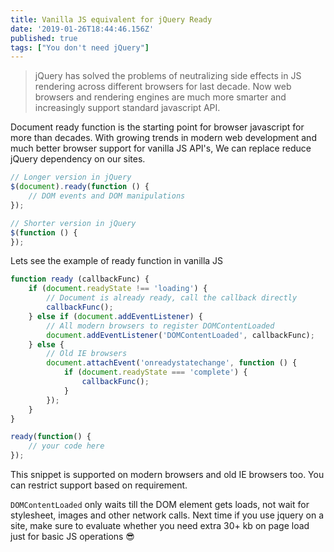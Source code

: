 ```yaml
---
title: Vanilla JS equivalent for jQuery Ready
date: '2019-01-26T18:44:46.156Z'
published: true
tags: ["You don't need jQuery"]
---
```


> jQuery has solved the problems of neutralizing side effects in JS rendering across different browsers for last decade. Now web browsers and rendering engines are much more smarter and increasingly support standard javascript API.

Document ready function is the starting point for browser javascript for more than decades. With growing trends in modern web development and much better browser support for vanilla JS API's, We can replace reduce jQuery dependency on our sites.

```javascript
// Longer version in jQuery
$(document).ready(function () {
    // DOM events and DOM manipulations
});
```

```javascript
// Shorter version in jQuery
$(function () {
});
```

Lets see the example of ready function in vanilla JS

```javascript
function ready (callbackFunc) {
    if (document.readyState !== 'loading') {
        // Document is already ready, call the callback directly
        callbackFunc();
    } else if (document.addEventListener) {
        // All modern browsers to register DOMContentLoaded
        document.addEventListener('DOMContentLoaded', callbackFunc);
    } else {
        // Old IE browsers
        document.attachEvent('onreadystatechange', function () {
            if (document.readyState === 'complete') {
                callbackFunc();
            }
        });
    }
}

ready(function() {
    // your code here
});
```

This snippet is supported on modern browsers and old IE browsers too. You can restrict support based on requirement.

`DOMContentLoaded` only waits till the DOM element gets loads, not wait for stylesheet, images and other network calls. Next time if you use jquery on a site, make sure to evaluate whether you need extra 30+ kb on page load just for basic JS operations 😎